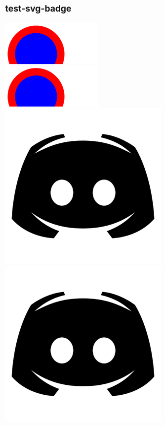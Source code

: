 # test-svg-badge
![](fsm.svg)
[<img src="fsm.svg">]()
![](discord.svg)
[<img src="discord.svg">]()
---

